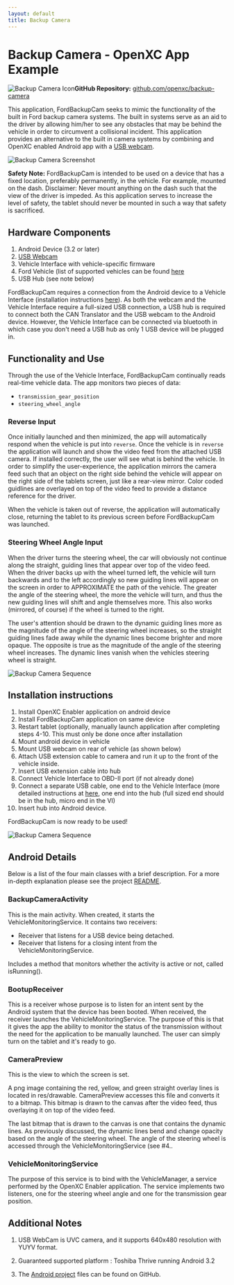 ```yaml
---
layout: default
title: Backup Camera
---
```


<div class="page-header">
    <h1>Backup Camera - OpenXC App Example</h1>
</div>

![Backup Camera Icon](/images/screenshots/backup_cam_icon.png)**GitHub Repository:** [github.com/openxc/backup-camera](https://github.com/openxc/backup-camera)

This application, FordBackupCam seeks to mimic the functionality of the built in Ford backup
camera systems. The built in systems serve as an aid to the driver by allowing
him/her to see any obstacles that may be behind the vehicle in order to
circumvent a collisional incident. This application provides an alternative to
the built in camera systems by combining and OpenXC enabled Android app with a
[USB webcam][].

![Backup Camera Screenshot](/images/screenshots/backup_cam_1.png)

**Safety Note:** FordBackupCam is intended to be used on a device that has a fixed location,
preferably permanently, in the vehicle. For example, mounted on the dash.
Disclaimer: Never mount anything on the dash such that the view of the driver is
impeded. As this application serves to increase the level of safety, the
tablet should never be mounted in such a way that safety is sacrificed.

<div class="page-header">
    <h2>Hardware Components</h2>
</div>

1. Android Device (3.2 or later)
2. [USB Webcam][]
3. Vehicle Interface with vehicle-specific firmware
4. Ford Vehicle (list of supported vehicles can be found [here](/vehicle-interface/index.html)
5. USB Hub (see note below)

FordBackupCam requires a connection from the Android device to a Vehicle Interface 
(installation instructions [here](/vehicle-interface/index.html)). As both the webcam 
and the Vehicle Interface require a full-sized USB connection, a USB hub is required to connect both the CAN
Translator and the USB webcam to the Android device. However, the Vehicle Interface can
be connected via bluetooth in which case you don't need a USB hub as only 1 USB device will be plugged in.

<div class="page-header">
    <h2>Functionality and Use</h2>
</div>

Through the use of the Vehicle Interface, FordBackupCam continually reads real-time
vehicle data. The app monitors two pieces of data: 

* `transmission_gear_position` 
* `steering_wheel_angle`

### Reverse Input

Once initially launched and then minimized, the app will automatically respond 
when the vehicle is put into `reverse`. Once the vehicle is in `reverse` the 
application will launch and show the video feed from the attached 
USB camera. If installed correctly, the user will see what is behind the vehicle. 
In order to simplify the user-experience, the application mirrors the camera feed such that an object on the right side
behind the vehicle will appear on the right side of the tablets screen, just like 
a rear-view mirror. Color coded guidlines are overlayed on top of the video feed
to provide a distance reference for the driver.

When the vehicle is taken out of reverse, the application will automatically
close, returning the tablet to its previous screen before FordBackupCam was
launched.

### Steering Wheel Angle Input

When the driver turns the steering wheel, the
car will obviously not continue along the straight, guiding lines that appear
over top of the video feed. When
the driver backs up with the wheel turned left, the vehicle will turn backwards and to
the left accordingly so new guiding lines will appear on the screen in
order to APPROXIMATE the path of the vehicle. The greater the angle of the
steering wheel, the more the vehicle will turn, and thus the new guiding lines
will shift and angle themselves more. This also works (mirrored, of course) if
the wheel is turned to the right.

The user's attention should be drawn to the dynamic guiding lines more as the
magnitude of the angle of the steering wheel increases, so the straight guiding
lines fade away while the dynamic lines become brighter and more opaque. The
opposite is true as the magnitude of the angle of the steering wheel increases.
The dynamic lines vanish when the vehicles steering wheel is straight.

![Backup Camera Sequence](/images/screenshots/backup_cam_sequence.gif)

<div class="page-header">
    <h2>Installation instructions</h2>
</div>

1. Install OpenXC Enabler application on android device
2. Install FordBackupCam application on same device
3. Restart tablet (optionally, manually launch application after completing
   steps 4-10. This must only be done once after installation
4. Mount android device in vehicle
5. Mount USB webcam on rear of vehicle (as shown below)
6. Attach USB extension cable to camera and run it up to the front of the vehicle inside.
7. Insert USB extension cable into hub
8. Connect Vehicle Interface to OBD-II port (if not already done)
9. Connect a separate USB cable, one end to the Vehicle Interface (more detailed
   instructions at [here](/vehicle-interface/index.html), one end into the hub (full sized
   end should be in the hub, micro end in the VI)
10. Insert hub into Android device.

FordBackupCam is now ready to be used!

![Backup Camera Sequence](/images/screenshots/backup_cam.jpg)

<div class="page-header">
    <h2>Android Details</h2>
</div>

Below is a list of the four main classes with a brief description. For a 
more in-depth explanation please see the project [README].

### BackupCameraActivity

This is the main activity. When created, it starts the VehicleMonitoringService.
It contains two receivers:

* Receiver that listens for a USB device being detached.
* Receiver that listens for a closing intent from the VehicleMonitoringService.

Includes a method that monitors whether the activity is active or not,
called isRunning(). 

### BootupReceiver

This is a receiver whose purpose is to listen for an intent sent by the
Android system that the device has been booted. When received, the receiver
launches the VehicleMonitoringService. The purpose of this is that it gives
the app the ability to monitor the status of the transmission without the
need for the application to be manually launched. The user can simply turn
on the tablet and it's ready to go.

### CameraPreview

This is the view to which the screen is set.

A png image containing the red, yellow, and green straight overlay lines
is located in res/drawable. CameraPreview accesses this file and converts
it to a bitmap. This bitmap is drawn to the canvas after the video feed,
thus overlaying it on top of the video feed.

The last bitmap that is drawn to the canvas is one that contains the
dynamic lines. As previously discussed, the dynamic lines bend and change
opacity based on the angle of the steering wheel. The angle of the
steering wheel is accessed through the VehicleMonitoringService (see #4..

### VehicleMonitoringService

The purpose of this service is to bind with the VehicleManager, a service
performed by the OpenXC Enabler application. The service implements two
listeners, one for the steering wheel angle and one for the transmission gear
position.

<div class="page-header">
    <h2>Additional Notes</h2>
</div>

1) USB WebCam is UVC camera, and it supports 640x480 resolution with YUYV
format.

2) Guaranteed supported platform : Toshiba Thrive running Android 3.2

3) The [Android project][Android] files can be found on GitHub.

[USB webcam]: http://www.logitech.com/en-us/product/webcam-C110?crid=34
[README]: https://github.com/openxc/backup-camera/blob/master/README.md
[Android]: https://github.com/openxc/backup-camera/tree/master/android
